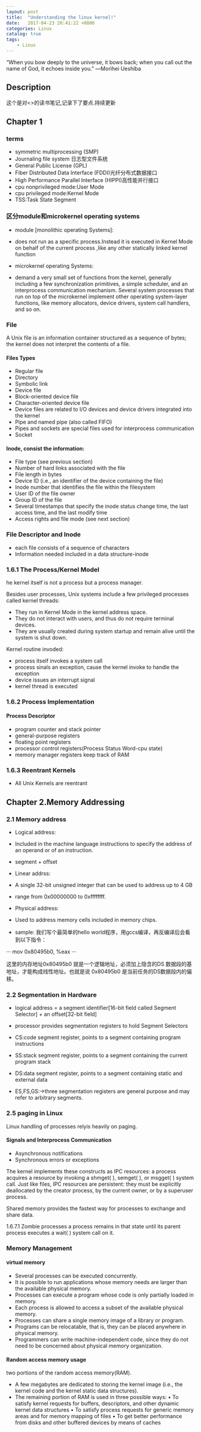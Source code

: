 ```yaml
---
layout: post
title:  "Understanding the linux kernel!"
date:   2017-04-23 20:41:22 +0800
categories: Linux
catalog: true
tags:
    - Linux
---
```


“When you bow deeply to the universe, it bows back; when you call out the name of God, it echoes inside you.”
―Morihei Ueshiba

## Description
这个是对<<Understanding the linux kernel>>的读书笔记,记录下了要点.持续更新


## Chapter 1
### terms
- symmetric multiprocessing (SMP)
- Journaling file system 日志型文件系统
- General Public License (GPL)
- Fiber Distributed Data Interface (FDDI)光纤分布式数据接口
- High Performance Parallel Interface (HIPPI)高性能并行接口
- cpu nonprivileged mode:User Mode
- cpu privileged mode:Kernel Mode
- TSS:Task State Segment



### 区分module和microkernel operating systems
- module [monolithic operating Systems]:
- does not run as a specific process.Instead it is executed in Kernel Mode on behalf of the current process ,like any other statically linked kernel function

- microkernel operating Systems:
- demand a very small set of functions from the kernel, generally including a few synchronization primitives, a simple scheduler, and an interprocess communication mechanism. Several system processes that run on top of the microkernel implement other operating system-layer functions, like memory allocators, device drivers, system call handlers, and so on.

### File
A Unix file is an information container structured as a sequence of bytes; the kernel does not interpret the contents of a file.

#### Files Types
- Regular file
- Directory
- Symbolic link
- Device file
- Block-oriented device file
- Character-oriented device file
- Device files are related to I/O devices and device drivers integrated into the kernel
- Pipe and named pipe (also called FIFO)
- Pipes and sockets are special files used for interprocess communication
- Socket

#### Inode, consist the information:
- File type (see previous section)
- Number of hard links associated with the file
- File length in bytes
- Device ID (i.e., an identifier of the device containing the file)
- Inode number that identifies the file within the filesystem
- User ID of the file owner
- Group ID of the file
- Several timestamps that specify the inode status change time, the last access time, and
  the last modify time
- Access rights and file mode (see next section)


### File Descriptor and Inode
- each file consists of a sequence of characters
- Information needed included in a data structure-inode

### 1.6.1 The Process/Kernel Model

he kernel itself is not a process but a process manager. 

Besides user processes, Unix systems include a few privileged processes called kernel threads:
- They run in Kernel Mode in the kernel address space.
- They do not interact with users, and thus do not require terminal devices.
- They are usually created during system startup and remain alive until the system is
  shut down.


Kernel routine invoded:
- process itself invokes a system call 
- process sinals an exception, cause the kernel invoke to handle  the exception
- device issues an interrupt signal
- kernel thread is executed

### 1.6.2 Process Implementation
#### Process Descriptor
- program counter and stack pointer
- general-purpose registers
- floating point registers
- processor control registers(Process Status Word-cpu state)
- memory manager registers keep track of RAM

### 1.6.3 Reentrant Kernels
- All Unix Kernels are reentrant


## Chapter 2.Memory Addressing
### 2.1 Memory address
- Logical address:
- Included in the machine language instructions to specify the address of an operand or of an instruction.
- segment + offset

- Linear addrss:
- A single 32-bit unsigned integer that can be used to address up to 4 GB
- range from 0x00000000 to 0xffffffff.

- Physical address:
- Used to address memory cells included in memory chips.


- sample:
  我们写个最简单的hello world程序，用gccs编译，再反编译后会看到以下指令：

···
mov    0x80495b0, %eax
···

这里的内存地址0x80495b0 就是一个逻辑地址，必须加上隐含的DS 数据段的基地址，才能构成线性地址。也就是说 0x80495b0 是当前任务的DS数据段内的偏移。






### 2.2 Segmentation in Hardware

- logical address = a segment identifier[16-bit field called Segment Selector]  + an offset[32-bit field]

- processor provides segmentation registers to hold Segment Selectors
- CS:code segment register, points to a segment containing program instructions

- SS:stack segment register, points to a segment containing the current program stack

- DS:data segment register, points to a segment containing static and external data

- ES,FS,GS:->three segmentation registers are general purpose and may refer to arbitrary segments.


### 2.5 paging in Linux
Linux handling of processes relyis heavily on paging.




####  Signals and Interprocess Communication
- Asynchronous notifications
- Synchronous errors or exceptions

The kernel implements these constructs as IPC resources: a process acquires a resource by
invoking a shmget( ), semget( ), or msgget( ) system call. Just like files, IPC resources
are persistent: they must be explicitly deallocated by the creator process, by the current
owner, or by a superuser process.

Shared memory provides the fastest way for processes to exchange and share data. 



1.6.7.1 Zombie processes
a process
remains in that state until its parent process executes a wait( ) system call on it. 



### Memory Management
#### virtual memory
- Several processes can be executed concurrently.
- It is possible to run applications whose memory needs are larger than the available
  physical memory.
- Processes can execute a program whose code is only partially loaded in memory.
- Each process is allowed to access a subset of the available physical memory.
- Processes can share a single memory image of a library or program.
- Programs can be relocatable, that is, they can be placed anywhere in physical memory.
- Programmers can write machine-independent code, since they do not need to be
  concerned about physical memory organization.

#### Random access memory usage
two portions of the random access memory(RAM).
- A few megabytes are dedicated to storing the kernel image (i.e., the kernel code and
  the kernel static data structures). 
- The remaining portion of RAM is used in three possible ways:
  • To satisfy kernel requests for buffers, descriptors, and other dynamic kernel data
  structures
  • To satisfy process requests for generic memory areas and for memory mapping of files
  • To get better performance from disks and other buffered devices by means of caches












